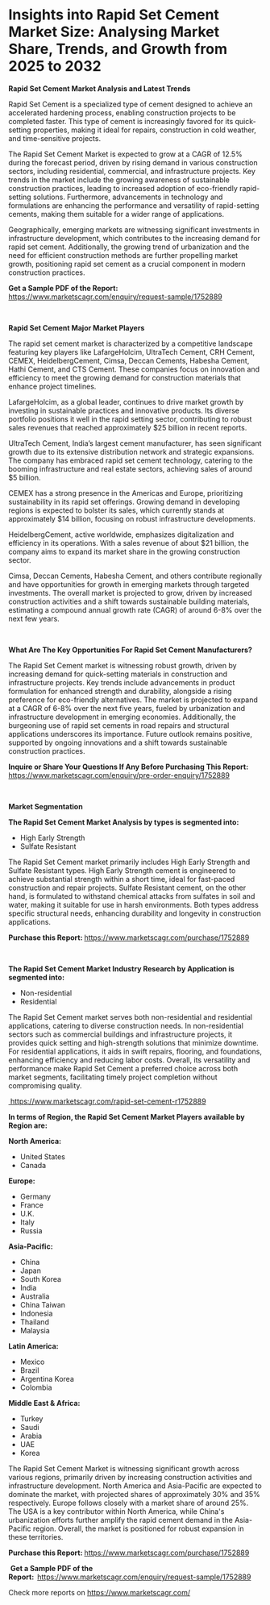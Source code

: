 <p><h1>Insights into Rapid Set Cement Market Size: Analysing Market Share, Trends, and Growth from 2025 to 2032</h1></p><p><strong>Rapid Set Cement Market Analysis and Latest Trends</strong></p>
<p><p>Rapid Set Cement is a specialized type of cement designed to achieve an accelerated hardening process, enabling construction projects to be completed faster. This type of cement is increasingly favored for its quick-setting properties, making it ideal for repairs, construction in cold weather, and time-sensitive projects. </p><p>The Rapid Set Cement Market is expected to grow at a CAGR of 12.5% during the forecast period, driven by rising demand in various construction sectors, including residential, commercial, and infrastructure projects. Key trends in the market include the growing awareness of sustainable construction practices, leading to increased adoption of eco-friendly rapid-setting solutions. Furthermore, advancements in technology and formulations are enhancing the performance and versatility of rapid-setting cements, making them suitable for a wider range of applications. </p><p>Geographically, emerging markets are witnessing significant investments in infrastructure development, which contributes to the increasing demand for rapid set cement. Additionally, the growing trend of urbanization and the need for efficient construction methods are further propelling market growth, positioning rapid set cement as a crucial component in modern construction practices.</p></p>
<p><strong>Get a Sample PDF of the Report:&nbsp;</strong> <a href="https://www.marketscagr.com/enquiry/request-sample/1752889?utm_campaign=3127&utm_medium=2&utm_source=Github&utm_content=ia&utm_term=06032025&utm_id=rapid-set-cement">https://www.marketscagr.com/enquiry/request-sample/1752889</a></p>
<p>&nbsp;</p>
<p><strong>Rapid Set Cement Major Market Players</strong></p>
<p><p>The rapid set cement market is characterized by a competitive landscape featuring key players like LafargeHolcim, UltraTech Cement, CRH Cement, CEMEX, HeidelbergCement, Cimsa, Deccan Cements, Habesha Cement, Hathi Cement, and CTS Cement. These companies focus on innovation and efficiency to meet the growing demand for construction materials that enhance project timelines.</p><p>LafargeHolcim, as a global leader, continues to drive market growth by investing in sustainable practices and innovative products. Its diverse portfolio positions it well in the rapid setting sector, contributing to robust sales revenues that reached approximately $25 billion in recent reports.</p><p>UltraTech Cement, India’s largest cement manufacturer, has seen significant growth due to its extensive distribution network and strategic expansions. The company has embraced rapid set cement technology, catering to the booming infrastructure and real estate sectors, achieving sales of around $5 billion.</p><p>CEMEX has a strong presence in the Americas and Europe, prioritizing sustainability in its rapid set offerings. Growing demand in developing regions is expected to bolster its sales, which currently stands at approximately $14 billion, focusing on robust infrastructure developments.</p><p>HeidelbergCement, active worldwide, emphasizes digitalization and efficiency in its operations. With a sales revenue of about $21 billion, the company aims to expand its market share in the growing construction sector.</p><p>Cimsa, Deccan Cements, Habesha Cement, and others contribute regionally and have opportunities for growth in emerging markets through targeted investments. The overall market is projected to grow, driven by increased construction activities and a shift towards sustainable building materials, estimating a compound annual growth rate (CAGR) of around 6-8% over the next few years.</p></p>
<p>&nbsp;</p>
<p><strong>What Are The Key Opportunities For Rapid Set Cement Manufacturers?</strong></p>
<p><p>The Rapid Set Cement market is witnessing robust growth, driven by increasing demand for quick-setting materials in construction and infrastructure projects. Key trends include advancements in product formulation for enhanced strength and durability, alongside a rising preference for eco-friendly alternatives. The market is projected to expand at a CAGR of 6-8% over the next five years, fueled by urbanization and infrastructure development in emerging economies. Additionally, the burgeoning use of rapid set cements in road repairs and structural applications underscores its importance. Future outlook remains positive, supported by ongoing innovations and a shift towards sustainable construction practices.</p></p>
<p><strong>Inquire or Share Your Questions If Any Before Purchasing This Report:</strong> <a href="https://www.marketscagr.com/enquiry/pre-order-enquiry/1752889?utm_campaign=3127&utm_medium=2&utm_source=Github&utm_content=ia&utm_term=06032025&utm_id=rapid-set-cement">https://www.marketscagr.com/enquiry/pre-order-enquiry/1752889</a></p>
<p>&nbsp;</p>
<p><strong>Market Segmentation</strong></p>
<p><strong>The Rapid Set Cement Market Analysis by types is segmented into:</strong></p>
<p><ul><li>High Early Strength</li><li>Sulfate Resistant</li></ul></p>
<p><p>The Rapid Set Cement market primarily includes High Early Strength and Sulfate Resistant types. High Early Strength cement is engineered to achieve substantial strength within a short time, ideal for fast-paced construction and repair projects. Sulfate Resistant cement, on the other hand, is formulated to withstand chemical attacks from sulfates in soil and water, making it suitable for use in harsh environments. Both types address specific structural needs, enhancing durability and longevity in construction applications.</p></p>
<p><strong>Purchase this Report:&nbsp;</strong><a href="https://www.marketscagr.com/purchase/1752889?utm_campaign=3127&utm_medium=2&utm_source=Github&utm_content=ia&utm_term=06032025&utm_id=rapid-set-cement">https://www.marketscagr.com/purchase/1752889</a></p>
<p>&nbsp;</p>
<p><strong>The Rapid Set Cement Market Industry Research by Application is segmented into:</strong></p>
<p><ul><li>Non-residential</li><li>Residential</li></ul></p>
<p><p>The Rapid Set Cement market serves both non-residential and residential applications, catering to diverse construction needs. In non-residential sectors such as commercial buildings and infrastructure projects, it provides quick setting and high-strength solutions that minimize downtime. For residential applications, it aids in swift repairs, flooring, and foundations, enhancing efficiency and reducing labor costs. Overall, its versatility and performance make Rapid Set Cement a preferred choice across both market segments, facilitating timely project completion without compromising quality.</p></p>
<p><a href="https://www.marketscagr.com/rapid-set-cement-r1752889?utm_campaign=3127&utm_medium=2&utm_source=Github&utm_content=ia&utm_term=06032025&utm_id=rapid-set-cement">&nbsp;https://www.marketscagr.com/rapid-set-cement-r1752889</a></p>
<p><strong>In terms of Region, the Rapid Set Cement Market Players available by Region are:</strong></p>
<p>
    <p> <strong> North America: </strong>
        <ul>
            <li>United States</li>
            <li>Canada</li>
        </ul>
        </p> 
    <p> <strong> Europe: </strong>
        <ul>
            <li>Germany</li>
            <li>France</li>
            <li>U.K.</li>
            <li>Italy</li>
            <li>Russia</li>
        </ul>
        </p> 
    <p> <strong> Asia-Pacific: </strong>
        <ul>
            <li>China</li>
            <li>Japan</li>
            <li>South Korea</li>
            <li>India</li>
            <li>Australia</li>
            <li>China Taiwan</li>
            <li>Indonesia</li>
            <li>Thailand</li>
            <li>Malaysia</li>
        </ul>
        </p> 
    <p> <strong> Latin America: </strong>
        <ul>
            <li>Mexico</li>
            <li>Brazil</li>
            <li>Argentina Korea</li>
            <li>Colombia</li>
        </ul>
        </p> 
    <p> <strong> Middle East & Africa: </strong>
        <ul>
            <li>Turkey</li>
            <li>Saudi</li>
            <li>Arabia</li>
            <li>UAE</li>
            <li>Korea</li>
        </ul>
    </p>
    </p>
<p><p>The Rapid Set Cement Market is witnessing significant growth across various regions, primarily driven by increasing construction activities and infrastructure development. North America and Asia-Pacific are expected to dominate the market, with projected shares of approximately 30% and 35% respectively. Europe follows closely with a market share of around 25%. The USA is a key contributor within North America, while China's urbanization efforts further amplify the rapid cement demand in the Asia-Pacific region. Overall, the market is positioned for robust expansion in these territories.</p></p>
<p><strong>Purchase this Report: </strong><a href="https://www.marketscagr.com/purchase/1752889?utm_campaign=3127&utm_medium=2&utm_source=Github&utm_content=ia&utm_term=06032025&utm_id=rapid-set-cement">https://www.marketscagr.com/purchase/1752889</a></p>
<p>&nbsp;<strong>Get a Sample PDF of the Report:&nbsp;&nbsp;</strong><a href="https://www.marketscagr.com/enquiry/request-sample/1752889?utm_campaign=3127&utm_medium=2&utm_source=Github&utm_content=ia&utm_term=06032025&utm_id=rapid-set-cement">https://www.marketscagr.com/enquiry/request-sample/1752889</a></p>
<p><strong></strong></p>
<p>Check more reports on <a href="https://www.marketscagr.com/?utm_campaign=3127&utm_medium=2&utm_source=Github&utm_content=ia&utm_term=06032025&utm_id=rapid-set-cement">https://www.marketscagr.com/</a></p>